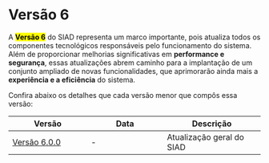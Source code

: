# Versão 6

A <mark style="background-color:$primary;">**Versão 6**</mark> do SIAD representa um marco importante, pois atualiza todos os componentes tecnológicos responsáveis pelo funcionamento do sistema. Além de proporcionar melhorias significativas em **performance e segurança**, essas atualizações abrem caminho para a implantação de um conjunto ampliado de novas funcionalidades, que aprimorarão ainda mais a **experiência e a eficiência** do sistema.

Confira abaixo os detalhes que cada versão menor que compôs essa versão:

<table><thead><tr><th width="141">Versão</th><th width="136">Data</th><th>Descrição</th></tr></thead><tbody><tr><td><a href="../versao-5/versao-5.0.0.md">Versão 6.0.0</a></td><td>-</td><td>Atualização geral do SIAD</td></tr></tbody></table>
